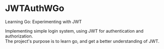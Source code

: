 # JWTAuthWGo
Learning Go: Experimenting with JWT

Implementing simple login system, using JWT for authentication and authorization. <br>The project's purpose is to learn go,
and get a better understanding of JWT.<br><br>
